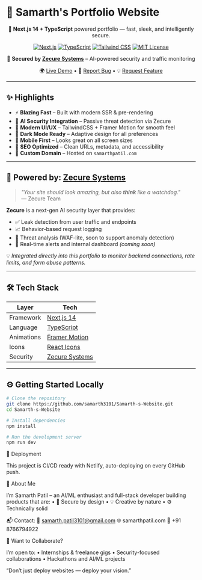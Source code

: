 # 🚀 Samarth's Portfolio Website

<div align="center">

🎯 **Next.js 14 + TypeScript** powered portfolio — fast, sleek, and intelligently secure.

[![Next.js](https://img.shields.io/badge/Next.js-14-black?style=for-the-badge&logo=next.js)](https://nextjs.org/)
[![TypeScript](https://img.shields.io/badge/TypeScript-blue?style=for-the-badge&logo=typescript)](https://www.typescriptlang.org/)
[![Tailwind CSS](https://img.shields.io/badge/Tailwind-CSS-38B2AC?style=for-the-badge&logo=tailwind-css)](https://tailwindcss.com/)
[![MIT License](https://img.shields.io/badge/License-MIT-yellow?style=for-the-badge)](LICENSE)

🔐 **Secured by [Zecure Systems](https://github.com/samarth3101/zecure-systems)** – AI-powered security and traffic monitoring

🌍 [Live Demo](https://samarthpatil.dev) • 🐞 [Report Bug](https://github.com/samarth3101/portfolio/issues) • 💡 [Request Feature](https://github.com/samarth3101/portfolio/issues)

</div>

---

## ✨ Highlights

- ⚡ **Blazing Fast** – Built with modern SSR & pre-rendering
- 🧠 **AI Security Integration** – Passive threat detection via Zecure
- 💅 **Modern UI/UX** – TailwindCSS + Framer Motion for smooth feel
- 🌙 **Dark Mode Ready** – Adaptive design for all preferences
- 📱 **Mobile First** – Looks great on all screen sizes
- 🎯 **SEO Optimized** – Clean URLs, metadata, and accessibility
- 🔗 **Custom Domain** – Hosted on `samarthpatil.com`

---

## 🔐 Powered by: [Zecure Systems](https://github.com/samarth3101/zecure-systems)

> _"Your site should look amazing, but also **think** like a watchdog."_  
> — Zecure Team

**Zecure** is a next-gen AI security layer that provides:

- ✅ Leak detection from user traffic and endpoints
- 📈 Behavior-based request logging
- 🔄 Threat analysis (WAF-lite, soon to support anomaly detection)
- 🧠 Real-time alerts and internal dashboard *(coming soon)*

💡 _Integrated directly into this portfolio to monitor backend connections, rate limits, and form abuse patterns._

---

## 🛠️ Tech Stack

| Layer         | Tech                                               |
|---------------|----------------------------------------------------|
| Framework     | [Next.js 14](https://nextjs.org)                   |
| Language      | [TypeScript](https://www.typescriptlang.org/)      |
| Animations    | [Framer Motion](https://www.framer.com/motion/)    |
| Icons         | [React Icons](https://react-icons.github.io/)      |
| Security      | [Zecure Systems](https://github.com/samarth3101/zecure-systems) |

---

## ⚙️ Getting Started Locally

```bash
# Clone the repository
git clone https://github.com/samarth3101/Samarth-s-Website.git
cd Samarth-s-Website

# Install dependencies
npm install

# Run the development server
npm run dev
```

📡 Deployment

This project is CI/CD ready with Netlify, auto-deploying on every GitHub push.

🧠 About Me

I’m Samarth Patil – an AI/ML enthusiast and full-stack developer building products that are:
	•	🔐 Secure by design
	•	💡 Creative by nature
	•	⚙️ Technically solid

📬 Contact:
📧 samarth.patil3101@gmail.com
🌐 samarthpatil.com
📱 +91 8766794922

💬 Want to Collaborate?

I’m open to:
	•	Internships & freelance gigs
	•	Security-focused collaborations
	•	Hackathons and AI/ML projects

“Don’t just deploy websites — deploy your vision.”
